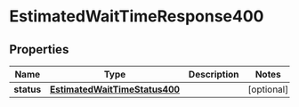 # EstimatedWaitTimeResponse400

## Properties
Name | Type | Description | Notes
------------ | ------------- | ------------- | -------------
**status** | [**EstimatedWaitTimeStatus400**](EstimatedWaitTimeStatus400.md) |  |  [optional]
